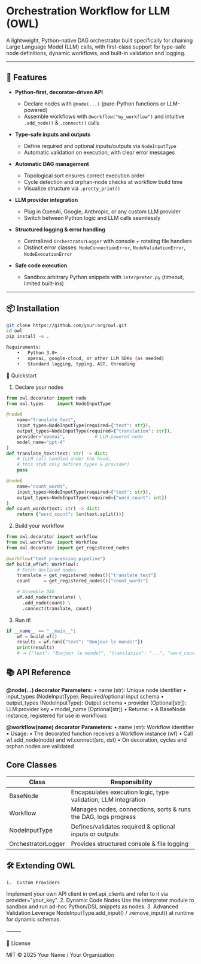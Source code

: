 # Orchestration Workflow for LLM (OWL)

A lightweight, Python-native DAG orchestrator built specifically for chaining Large Language Model (LLM) calls, with first-class support for type-safe node definitions, dynamic workflows, and built-in validation and logging.

---

## 🚀 Features

- **Python-first, decorator-driven API**  
  - Declare nodes with `@node(...)` (pure-Python functions or LLM-powered)  
  - Assemble workflows with `@workflow("my_workflow")` and intuitive `.add_node()` & `.connect()` calls  

- **Type-safe inputs and outputs**  
  - Define required and optional inputs/outputs via `NodeInputType`  
  - Automatic validation on execution, with clear error messages  

- **Automatic DAG management**  
  - Topological sort ensures correct execution order  
  - Cycle detection and orphan-node checks at workflow build time  
  - Visualize structure via `.pretty_print()`  

- **LLM provider integration**  
  - Plug in OpenAI, Google, Anthropic, or any custom LLM provider  
  - Switch between Python logic and LLM calls seamlessly  

- **Structured logging & error handling**  
  - Centralized `OrchestratorLogger` with console + rotating file handlers  
  - Distinct error classes: `NodeConnectionError`, `NodeValidationError`, `NodeExecutionError`  

- **Safe code execution**  
  - Sandbox arbitrary Python snippets with `interpreter.py` (timeout, limited built-ins)  

---

## 📦 Installation

```bash
git clone https://github.com/your-org/owl.git
cd owl
pip install -e .

Requirements:
	•	Python 3.8+
	•	openai, google-cloud, or other LLM SDKs (as needed)
	•	Standard logging, typing, AST, threading 
```

🎯 Quickstart

1. Declare your nodes

```python
from owl.decorator import node
from owl.types     import NodeInputType

@node(
    name="translate_text",
    input_types=NodeInputType(required={"text": str}),
    output_types=NodeInputType(required={"translation": str}),
    provider="openai",           # LLM-powered node
    model_name="gpt-4"
)
def translate_text(text: str) -> dict:
    # (LLM call handled under the hood;
    # this stub only defines types & provider)
    pass

@node(
    name="count_words",
    input_types=NodeInputType(required={"text": str}),
    output_types=NodeInputType(required={"word_count": int})
)
def count_words(text: str) -> dict:
    return {"word_count": len(text.split())}
```

2. Build your workflow
```python
from owl.decorator import workflow
from owl.workflow  import Workflow
from owl.decorator import get_registered_nodes

@workflow("text_processing_pipeline")
def build_wf(wf: Workflow):
    # Fetch declared nodes
    translate = get_registered_nodes()["translate_text"]
    count     = get_registered_nodes()["count_words"]

    # Assemble DAG
    wf.add_node(translate) \
      .add_node(count) \
      .connect(translate, count)
```
3. Run it!
```python
if __name__ == "__main__":
    wf = build_wf()
    results = wf.run({"text": "Bonjour le monde!"})
    print(results)
    # ➞ {"text": "Bonjour le monde!", "translation": "...", "word_count": 3}
```

## 📚 API Reference

**@node(...) decorator**
**Parameters:**
	•	name (str): Unique node identifier
	•	input_types (NodeInputType): Required/optional input schema
	•	output_types (NodeInputType): Output schema
	•	provider (Optional[str]): LLM provider key
	•	model_name (Optional[str])
	•	Returns:
	•	A BaseNode instance, registered for use in workflows

**@workflow(name) decorator**
**Parameters:**
	•	name (str): Workflow identifier
	•	Usage:
	•	The decorated function receives a Workflow instance (wf)
	•	Call wf.add_node(node) and wf.connect(src, dst)
	•	On decoration, cycles and orphan nodes are validated

## Core Classes

| Class      | Responsibility  |
|------------|------------|
| BaseNode | Encapsulates execution logic, type validation, LLM integration |
| Workflow | Manages nodes, connections, sorts & runs the DAG, logs progress |
| NodeInputType | Defines/validates required & optional inputs or outputs | 
| OrchestratorLogger | Provides structured console & file logging |

## 🛠️ Extending OWL
	1.	Custom Providers
Implement your own API client in owl.api_clients and refer to it via provider="your_key".
	2.	Dynamic Code Nodes
Use the interpreter module to sandbox and run ad-hoc Python/DSL snippets as nodes.
	3.	Advanced Validation
Leverage NodeInputType.add_input() / .remove_input() at runtime for dynamic schemas.

⸻

📝 License

MIT © 2025 Your Name / Your Organization